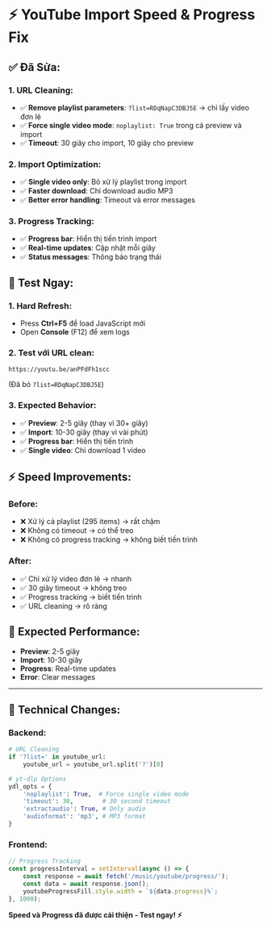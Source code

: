 # ⚡ YouTube Import Speed & Progress Fix

## ✅ **Đã Sửa:**

### **1. URL Cleaning:**
- ✅ **Remove playlist parameters**: `?list=RDqNapC3DBJ5E` → chỉ lấy video đơn lẻ
- ✅ **Force single video mode**: `noplaylist: True` trong cả preview và import
- ✅ **Timeout**: 30 giây cho import, 10 giây cho preview

### **2. Import Optimization:**
- ✅ **Single video only**: Bỏ xử lý playlist trong import
- ✅ **Faster download**: Chỉ download audio MP3
- ✅ **Better error handling**: Timeout và error messages

### **3. Progress Tracking:**
- ✅ **Progress bar**: Hiển thị tiến trình import
- ✅ **Real-time updates**: Cập nhật mỗi giây
- ✅ **Status messages**: Thông báo trạng thái

## 🚀 **Test Ngay:**

### **1. Hard Refresh:**
- Press **Ctrl+F5** để load JavaScript mới
- Open **Console** (F12) để xem logs

### **2. Test với URL clean:**
```
https://youtu.be/anPFdFh1scc
```
(Đã bỏ `?list=RDqNapC3DBJ5E`)

### **3. Expected Behavior:**
- ✅ **Preview**: 2-5 giây (thay vì 30+ giây)
- ✅ **Import**: 10-30 giây (thay vì vài phút)
- ✅ **Progress bar**: Hiển thị tiến trình
- ✅ **Single video**: Chỉ download 1 video

## ⚡ **Speed Improvements:**

### **Before:**
- ❌ Xử lý cả playlist (295 items) → rất chậm
- ❌ Không có timeout → có thể treo
- ❌ Không có progress tracking → không biết tiến trình

### **After:**
- ✅ Chỉ xử lý video đơn lẻ → nhanh
- ✅ 30 giây timeout → không treo
- ✅ Progress tracking → biết tiến trình
- ✅ URL cleaning → rõ ràng

## 🎯 **Expected Performance:**

- **Preview**: 2-5 giây
- **Import**: 10-30 giây
- **Progress**: Real-time updates
- **Error**: Clear messages

---

## 🔧 **Technical Changes:**

### **Backend:**
```python
# URL Cleaning
if '?list=' in youtube_url:
    youtube_url = youtube_url.split('?')[0]

# yt-dlp Options
ydl_opts = {
    'noplaylist': True,  # Force single video mode
    'timeout': 30,        # 30 second timeout
    'extractaudio': True, # Only audio
    'audioformat': 'mp3', # MP3 format
}
```

### **Frontend:**
```javascript
// Progress Tracking
const progressInterval = setInterval(async () => {
    const response = await fetch('/music/youtube/progress/');
    const data = await response.json();
    youtubeProgressFill.style.width = `${data.progress}%`;
}, 1000);
```

**Speed và Progress đã được cải thiện - Test ngay! ⚡**
